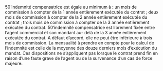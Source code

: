 50’indemnité compensatrice est égale au minimum à :
un mois de commission à compter de la 1 année entièrement exécutée du contrat ;
deux mois de commission à compter de la 2 année entièrement exécutée du
contrat ;
trois mois de commission à compter de la 3 année entièrement exécutée du
contrat.
50’indemnité compensatrice est librement fixée entre l’agent commercial et son mandant au-
delà de la 3 année entièrement exécutée du contrat.
A défaut d’accord, elle ne peut être inférieure à trois mois de commission.
La mensualité à prendre en compte pour le calcul de l’indemnité est celle de la moyenne des
douze derniers mois d’exécution du mandat.
Ces dispositions ne s’appliquent pas lorsque le contrat prend fin en raison d’une faute grave
de l’agent ou de la survenance d’un cas de force majeure.